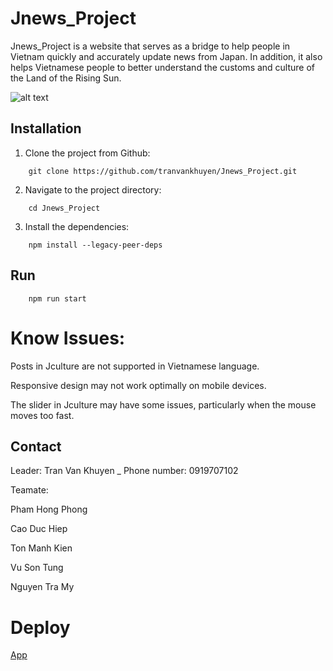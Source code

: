 # Jnews_Project
Jnews_Project is a website that serves as a bridge to help people in Vietnam quickly and accurately update news from Japan. In addition, it also helps Vietnamese people to better understand the customs and culture of the Land of the Rising Sun.

![alt text](https://user-images.githubusercontent.com/81480245/223667859-ff5203cd-4d82-45d0-9de5-aaa43adc378f.png)


## Installation
1. Clone the project from Github:
```
	git clone https://github.com/tranvankhuyen/Jnews_Project.git
```
2. Navigate to the project directory:
```
	cd Jnews_Project
```
3. Install the dependencies:
```
	npm install --legacy-peer-deps
```

## Run
```
	npm run start
```
# Know Issues:

Posts in Jculture are not supported in Vietnamese language.

Responsive design may not work optimally on mobile devices.

The slider in Jculture may have some issues, particularly when the mouse moves too fast.

## Contact
Leader: Tran Van Khuyen _ Phone number: 0919707102

Teamate:

Pham Hong Phong

Cao Duc Hiep

Ton Manh Kien

Vu Son Tung

Nguyen Tra My

# Deploy
[App](https://jnews-git-master-tranvankhuyen.vercel.app/)


